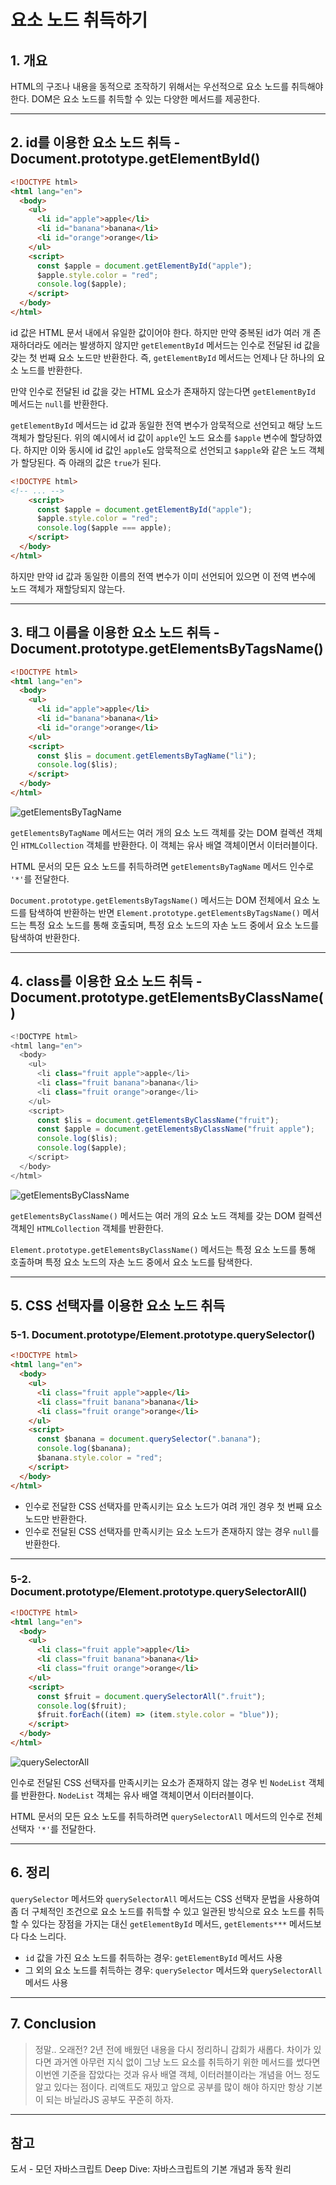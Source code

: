 # 요소 노드 취득하기

## 1. 개요

HTML의 구조나 내용을 동적으로 조작하기 위해서는 우선적으로 요소 노드를 취득해야 한다. DOM은 요소 노드를 취득할 수 있는 다양한 메서드를 제공한다.

---

## 2. id를 이용한 요소 노드 취득 - Document.prototype.getElementById()

```html
<!DOCTYPE html>
<html lang="en">
  <body>
    <ul>
      <li id="apple">apple</li>
      <li id="banana">banana</li>
      <li id="orange">orange</li>
    </ul>
    <script>
      const $apple = document.getElementById("apple");
      $apple.style.color = "red";
      console.log($apple);
    </script>
  </body>
</html>
```

id 값은 HTML 문서 내에서 유일한 값이어야 한다. 하지만 만약 중복된 id가 여러 개 존재하더라도 에러는 발생하지 않지만 `getElementById` 메서드는 인수로 전달된 id 값을 갖는 첫 번째 요소 노드만 반환한다. 즉, `getElementById` 메서드는 언제나 단 하나의 요소 노드를 반환한다.

만약 인수로 전달된 id 값을 갖는 HTML 요소가 존재하지 않는다면 `getElementById` 메서드는 `null`를 반환한다.

`getElementById` 메서드는 id 값과 동일한 전역 변수가 암묵적으로 선언되고 해당 노드 객체가 할당된다. 위의 예시에서 id 값이 `apple`인 노드 요소를 `$apple` 변수에 할당하였다. 하지만 이와 동시에 id 값인 `apple`도 암묵적으로 선언되고 `$apple`와 같은 노드 객체가 할당된다. 즉 아래의 값은 `true`가 된다.

```html
<!DOCTYPE html>
<!-- ... -->
    <script>
      const $apple = document.getElementById("apple");
      $apple.style.color = "red";
      console.log($apple === apple);
    </script>
  </body>
</html>
```

하지만 만약 id 값과 동일한 이름의 전역 변수가 이미 선언되어 있으면 이 전역 변수에 노드 객체가 재할당되지 않는다.

---

## 3. 태그 이름을 이용한 요소 노드 취득 - Document.prototype.getElementsByTagsName()

```html
<!DOCTYPE html>
<html lang="en">
  <body>
    <ul>
      <li id="apple">apple</li>
      <li id="banana">banana</li>
      <li id="orange">orange</li>
    </ul>
    <script>
      const $lis = document.getElementsByTagName("li");
      console.log($lis);
    </script>
  </body>
</html>
```

![getElementsByTagName](/image/JS/DOM/GetElementNode/getElementsByTagsName.png)

`getElementsByTagName` 메서드는 여러 개의 요소 노드 객체를 갖는 DOM 컬렉션 객체인 `HTMLCollection` 객체를 반환한다. 이 객체는 유사 배열 객체이면서 이터러블이다.

HTML 문서의 모든 요소 노드를 취득하려면 `getElementsByTagName` 메서드 인수로 `'*'`를 전달한다.

`Document.prototype.getElementsByTagsName()` 메서드는 DOM 전체에서 요소 노드를 탐색하여 반환하는 반면 `Element.prototype.getElementsByTagsName()` 메서드는 특정 요소 노드를 통해 호출되며, 특정 요소 노드의 자손 노드 중에서 요소 노드를 탐색하여 반환한다.

---

## 4. class를 이용한 요소 노드 취득 - Document.prototype.getElementsByClassName()

```javascript
<!DOCTYPE html>
<html lang="en">
  <body>
    <ul>
      <li class="fruit apple">apple</li>
      <li class="fruit banana">banana</li>
      <li class="fruit orange">orange</li>
    </ul>
    <script>
      const $lis = document.getElementsByClassName("fruit");
      const $apple = document.getElementsByClassName("fruit apple");
      console.log($lis);
      console.log($apple);
    </script>
  </body>
</html>
```

![getElementsByClassName](/image/JS/DOM/GetElementNode/getElementsByClassName.png)

`getElementsByClassName()` 메서드는 여러 개의 요소 노드 객체를 갖는 DOM 컬렉션 객체인 `HTMLCollection` 객체를 반환한다.

`Element.prototype.getElementsByClassName()` 메서드는 특정 요소 노드를 통해 호출하며 특정 요소 노드의 자손 노드 중에서 요소 노드를 탐색한다.

---

## 5. CSS 선택자를 이용한 요소 노드 취득

### 5-1. Document.prototype/Element.prototype.querySelector()

```html
<!DOCTYPE html>
<html lang="en">
  <body>
    <ul>
      <li class="fruit apple">apple</li>
      <li class="fruit banana">banana</li>
      <li class="fruit orange">orange</li>
    </ul>
    <script>
      const $banana = document.querySelector(".banana");
      console.log($banana);
      $banana.style.color = "red";
    </script>
  </body>
</html>
```

- 인수로 전달한 CSS 선택자를 만족시키는 요소 노드가 여려 개인 경우 첫 번째 요소 노드만 반환한다.
- 인수로 전달된 CSS 선택자를 만족시키는 요소 노드가 존재하지 않는 경우 `null`를 반환한다.

---

### 5-2. Document.prototype/Element.prototype.querySelectorAll()

```html
<!DOCTYPE html>
<html lang="en">
  <body>
    <ul>
      <li class="fruit apple">apple</li>
      <li class="fruit banana">banana</li>
      <li class="fruit orange">orange</li>
    </ul>
    <script>
      const $fruit = document.querySelectorAll(".fruit");
      console.log($fruit);
      $fruit.forEach((item) => (item.style.color = "blue"));
    </script>
  </body>
</html>
```

![querySelectorAll](/image/JS/DOM/GetElementNode/querySelectorAll.png)

인수로 전달된 CSS 선택자를 만족시키는 요소가 존재하지 않는 경우 빈 `NodeList` 객체를 반환한다. `NodeList` 객체는 유사 배열 객체이면서 이터러블이다.

HTML 문서의 모든 요소 노도를 취득하려면 `querySelectorAll` 메서드의 인수로 전체 선택자 `'*'`를 전달한다.

---

## 6. 정리

`querySelector` 메서드와 `querySelectorAll` 메서드는 CSS 선택자 문법을 사용하여 좀 더 구체적인 조건으로 요소 노드를 취득할 수 있고 일관된 방식으로 요소 노드를 취득할 수 있다는 장점을 가지는 대신 `getElementById` 메서드, `getElements***` 메서드보다 다소 느리다.

- `id` 값을 가진 요소 노드를 취득하는 경우: `getElementById` 메서드 사용
- 그 외의 요소 노드를 취득하는 경우: `querySelector` 메서드와 `querySelectorAll` 메서드 사용

---

## 7. Conclusion

> 정말.. 오래전? 2년 전에 배웠던 내용을 다시 정리하니 감회가 새롭다. 차이가 있다면 과거엔 아무런 지식 없이 그냥 노드 요소를 취득하기 위한 메서드를 썼다면 이번엔 기준을 잡았다는 것과 유사 배열 객체, 이터러블이라는 개념을 어느 정도 알고 있다는 점이다. 리액트도 재밌고 앞으로 공부를 많이 해야 하지만 항상 기본이 되는 바닐라JS 공부도 꾸준히 하자.

---

## 참고

도서 - 모던 자바스크립트 Deep Dive: 자바스크립트의 기본 개념과 동작 원리
